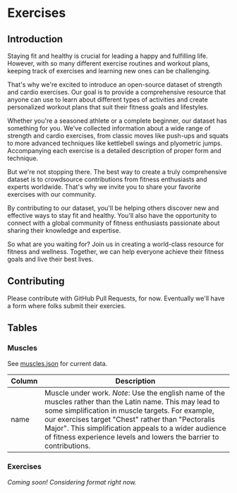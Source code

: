 # Exercises

## Introduction

Staying fit and healthy is crucial for leading a happy and fulfilling life. However, with so many different exercise routines and workout plans, keeping track of exercises and learning new ones can be challenging.

That's why we're excited to introduce an open-source dataset of strength and cardio exercises. Our goal is to provide a comprehensive resource that anyone can use to learn about different types of activities and create personalized workout plans that suit their fitness goals and lifestyles.

Whether you're a seasoned athlete or a complete beginner, our dataset has something for you. We've collected information about a wide range of strength and cardio exercises, from classic moves like push-ups and squats to more advanced techniques like kettlebell swings and plyometric jumps. Accompanying each exercise is a detailed description of proper form and technique.

But we're not stopping there. The best way to create a truly comprehensive dataset is to crowdsource contributions from fitness enthusiasts and experts worldwide. That's why we invite you to share your favorite exercises with our community.

By contributing to our dataset, you'll be helping others discover new and effective ways to stay fit and healthy. You'll also have the opportunity to connect with a global community of fitness enthusiasts passionate about sharing their knowledge and expertise.

So what are you waiting for? Join us in creating a world-class resource for fitness and wellness. Together, we can help everyone achieve their fitness goals and live their best lives.

## Contributing

Please contribute with GitHub Pull Requests, for now. Eventually we'll have a form where folks submit their exercies.

## Tables

### Muscles

See [muscles.json](./muscles.json) for current data.

| Column | Description |
| --- | --- |
| name | Muscle under work. _Note_: Use the english name of the muscles rather than the Latin name. This may lead to some simplification in muscle targets. For example, our exercises target "Chest" rather than "Pectoralis Major". This simplification appeals to a wider audience of fitness experience levels and lowers the barrier to contributions.  |

### Exercises

_Coming soon! Considering format right now._
